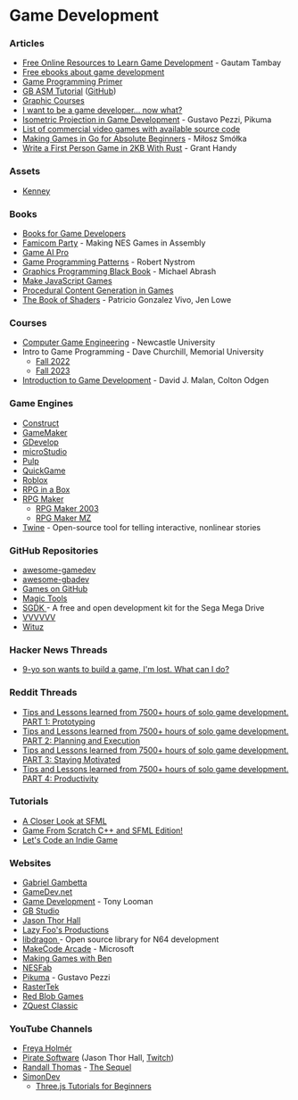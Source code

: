 # Game Development

### Articles

* [Free Online Resources to Learn Game Development](https://www.springboard.com/blog/free-online-courses-game-development-gamification/) - Gautam Tambay
* [Free ebooks about game development](https://gamedev.stackexchange.com/questions/355/free-ebooks-about-game-development)
* [Game Programming Primer](https://tl.net/forum/general/382368-game-programming-primer)
* [GB ASM Tutorial](https://gbdev.io/gb-asm-tutorial/) ([GitHub](https://github.com/gbdev/gb-asm-tutorial))
* [Graphic Courses](https://imsky.co/links/graphics-courses)
* [I want to be a game developer… now what?](https://gamefromscratch.com/i-want-to-be-a-game-developer-now-what/)
* [Isometric Projection in Game Development](https://pikuma.com/blog/isometric-projection-in-games) - Gustavo Pezzi, Pikuma
* [List of commercial video games with available source code](https://www.wikiwand.com/en/List\_of\_commercial\_video\_games\_with\_available\_source\_code)
* [Making Games in Go for Absolute Beginners](https://threedots.tech/post/making-games-in-go/) - Miłosz Smółka
* [Write a First Person Game in 2KB With Rust](https://grantshandy.github.io/posts/raycasting/) - Grant Handy

### Assets

* [Kenney](https://kenney.nl/)

### Books

* [Books for Game Developers](https://mrelusive.com/books/books.html)
* [Famicom Party](https://famicom.party/book/) - Making NES Games in Assembly
* [Game AI Pro](https://www.gameaipro.com/)
* [Game Programming Patterns](https://gameprogrammingpatterns.com/) - Robert Nystrom
* [Graphics Programming Black Book](https://github.com/jagregory/abrash-black-book) - Michael Abrash
* [Make JavaScript Games](https://makejsgames.com/)
* [Procedural Content Generation in Games](https://www.docdroid.net/zReQS98/output-pdf)
* [The Book of Shaders](https://thebookofshaders.com/) - Patricio Gonzalez Vivo, Jen Lowe

### Courses

* [Computer Game Engineering](https://research.ncl.ac.uk/game/mastersdegree/) - Newcastle University
* Intro to Game Programming - Dave Churchill, Memorial University
  * [Fall 2022](https://www.youtube.com/watch?v=S7lXSihz0ac\&list=PL\_xRyXins848nDj2v-TJYahzvs-XW9sVV\&pp=iAQB)
  * [Fall 2023](https://www.youtube.com/watch?v=s99UDGdYIUE\&list=PL\_xRyXins84\_Jf-aCh7chj47HR4oZLPwK\&pp=iAQB)
* [Introduction to Game Development](https://www.edx.org/course/cs50s-introduction-to-game-development) - David J. Malan, Colton Odgen

### Game Engines

* [Construct](https://www.construct.net/)
* [GameMaker](https://gamemaker.io/)
* [GDevelop](https://gdevelop.io/)
* [microStudio](https://microstudio.dev/)
* [Pulp](https://play.date/pulp/)
* [QuickGame](https://quickgameworld.com/)
* [Roblox](https://create.roblox.com/landing)
* [RPG in a Box](https://rpginabox.com/)
* [RPG Maker](https://www.rpgmakerweb.com/)
  * [RPG Maker 2003](https://www.rpgmakerweb.com/products/rpg-maker-2003)
  * [RPG Maker MZ](https://www.rpgmakerweb.com/products/rpg-maker-mz)
* [Twine](https://twinery.org/) - Open-source tool for telling interactive, nonlinear stories

### GitHub Repositories

* [awesome-gamedev](https://github.com/Calinou/awesome-gamedev)
* [awesome-gbadev](https://github.com/gbadev-org/awesome-gbadev)
* [Games on GitHub](https://github.com/leereilly/games)
* [Magic Tools](https://github.com/ellisonleao/magictools)
* [SGDK ](https://github.com/Stephane-D/SGDK)- A free and open development kit for the Sega Mega Drive
* [VVVVVV](https://github.com/TerryCavanagh/VVVVVV)
* [Wituz](https://github.com/Wituz/wituz-youtube)

### Hacker News Threads

* [9-yo son wants to build a game, I'm lost. What can I do?](https://news.ycombinator.com/item?id=39035650)

### Reddit Threads

* [Tips and Lessons learned from 7500+ hours of solo game development. PART 1: Prototyping](https://www.reddit.com/r/gamedev/comments/426148/tips\_and\_lessons\_learned\_from\_7500\_hours\_of\_solo/)
* [Tips and Lessons learned from 7500+ hours of solo game development. PART 2: Planning and Execution](https://www.reddit.com/r/gamedev/comments/42fvfn/tips\_and\_lessons\_learned\_from\_7500\_hours\_of\_solo/)
* [Tips and Lessons learned from 7500+ hours of solo game development. PART 3: Staying Motivated](https://www.reddit.com/r/gamedev/comments/42rkkt/tips\_and\_lessons\_learned\_from\_7500\_hours\_of\_solo/)
* [Tips and Lessons learned from 7500+ hours of solo game development. PART 4: Productivity](https://www.reddit.com/r/gamedev/comments/433hqc/tips\_and\_lessons\_learned\_from\_7500\_hours\_of\_solo/)

### Tutorials

* [A Closer Look at SFML](https://gamefromscratch.com/a-closer-look-at-sfml/)
* [Game From Scratch C++ and SFML Edition!](https://gamefromscratch.com/game-from-scratch-c-and-sfml-edition/)
* [Let's Code an Indie Game](https://www.youtube.com/playlist?list=PLjE9evq6rSrOuYsUywhJhGkSpOKNi-irJ)

### Websites

* [Gabriel Gambetta](https://www.gabrielgambetta.com/index.html)
* [GameDev.net](https://www.gamedev.net/)
* [Game Development](https://game-development.zeef.com/tom.looman) - Tony Looman
* [GB Studio](https://www.gbstudio.dev/)
* [Jason Thor Hall](https://www.develop.games/)
* [Lazy Foo's Productions](https://lazyfoo.net/)
* [libdragon ](https://libdragon.dev/)- Open source library for N64 development
* [MakeCode Arcade](https://arcade.makecode.com/) - Microsoft
* [Making Games with Ben](https://www.youtube.com/channel/UCL5m1\_llmeiAdZMo\_ZanIvg)
* [NESFab](https://pubby.games/nesfab.html)
* [Pikuma](https://pikuma.com/) - Gustavo Pezzi
* [RasterTek](https://www.rastertek.com/tutindex.html)
* [Red Blob Games](https://www.redblobgames.com/)
* [ZQuest Classic](https://zquestclassic.com/)

### YouTube Channels

* [Freya Holmér](https://www.youtube.com/c/Acegikmo/videos)
* [Pirate Software](https://www.youtube.com/@PirateSoftware) (Jason Thor Hall, [Twitch](https://www.twitch.tv/piratesoftware))
* [Randall Thomas](https://www.youtube.com/c/RandallThomas/videos) - [The Sequel](https://www.youtube.com/c/RandytheSequel/videos)
* [SimonDev](https://www.youtube.com/@simondev758)
  * [Three.js Tutorials for Beginners](https://www.youtube.com/playlist?list=PLRL3Z3lpLmH0aqLDbfh0ZmnDkpXPDnTau)
